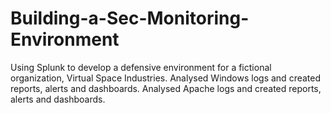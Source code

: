 # Building-a-Sec-Monitoring-Environment
Using Splunk to develop a defensive environment for a fictional organization, Virtual Space Industries.
Analysed Windows logs and created reports, alerts and dashboards.
Analysed Apache logs and created reports, alerts and dashboards.
